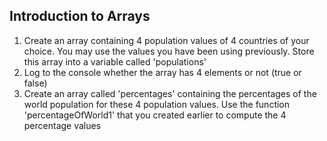 ## Introduction to Arrays
1. Create an array containing 4 population values of 4 countries of your choice.
You may use the values you have been using previously. Store this array into a
variable called 'populations'
2. Log to the console whether the array has 4 elements or not (true or false)
3. Create an array called 'percentages' containing the percentages of the
world population for these 4 population values. Use the function
'percentageOfWorld1' that you created earlier to compute the 4
percentage values